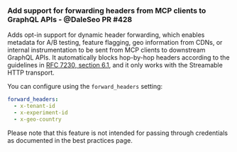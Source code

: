 ### Add support for forwarding headers from MCP clients to GraphQL APIs - @DaleSeo PR #428

Adds opt-in support for dynamic header forwarding, which enables metadata for A/B testing, feature flagging, geo information from CDNs, or internal instrumentation to be sent from MCP clients to downstream GraphQL APIs. It automatically blocks hop-by-hop headers according to the guidelines in [RFC 7230, section 6.1](https://datatracker.ietf.org/doc/html/rfc7230#section-6.1), and it only works with the Streamable HTTP transport.

You can configure using the `forward_headers` setting:

```yaml
forward_headers:
  - x-tenant-id
  - x-experiment-id
  - x-geo-country
```

Please note that this feature is not intended for passing through credentials as documented in the best practices page.